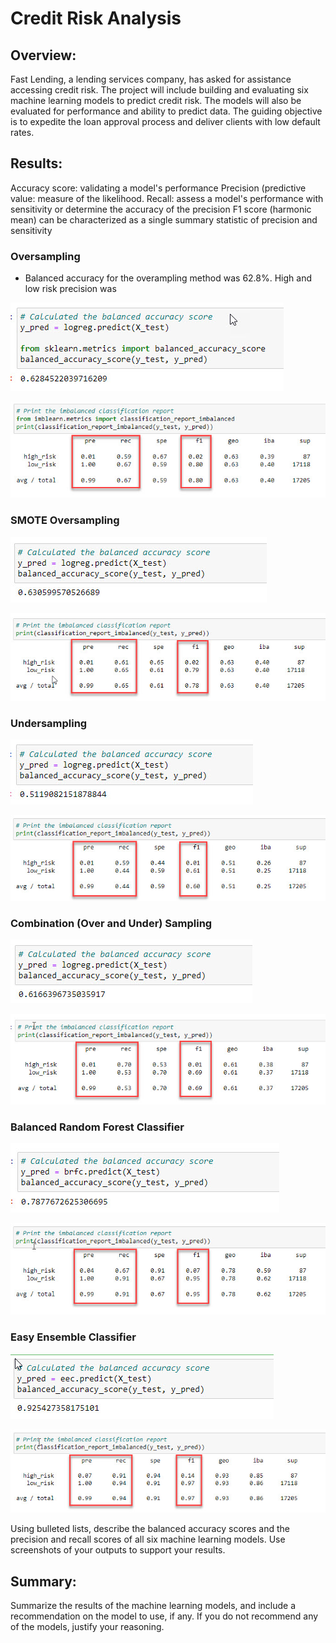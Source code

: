 # Credit Risk Analysis

## Overview: 

Fast Lending, a lending services company, has asked for assistance accessing credit risk. The project will include building and evaluating six machine learning models to predict credit risk. The models will also be evaluated for performance and ability to predict data. The guiding objective is to expedite the loan approval process and deliver clients with low default rates.

## Results: 

Accuracy score: validating a model's performance
Precision (predictive value:  measure of the likelihood.
Recall: assess a model's performance with sensitivity or determine the accuracy of the precision
F1 score (harmonic mean) can be characterized as a single summary statistic of precision and sensitivity

### Oversampling

* Balanced accuracy for the overampling method was 62.8%. High and low risk precision was

![](https://github.com/NAppazeller/Credit_Risk_Analysis/blob/main/Oversampling_bal%20accuracy.jpg)

![](https://github.com/NAppazeller/Credit_Risk_Analysis/blob/main/Oversampling_classification_imbalance.jpg)

  
### SMOTE Oversampling 

![](https://github.com/NAppazeller/Credit_Risk_Analysis/blob/main/SMOTE_bal%20accuracy.jpg)

![](https://github.com/NAppazeller/Credit_Risk_Analysis/blob/main/SMOTE_classification_imbalance.jpg)

### Undersampling

![](https://github.com/NAppazeller/Credit_Risk_Analysis/blob/main/Undersampling_bal%20accuracy.jpg)

![](https://github.com/NAppazeller/Credit_Risk_Analysis/blob/main/Undersampling_classification_imbalance.jpg)

### Combination (Over and Under) Sampling

![](https://github.com/NAppazeller/Credit_Risk_Analysis/blob/main/OverUnderSampling_bal%20accuracy.jpg)

![](https://github.com/NAppazeller/Credit_Risk_Analysis/blob/main/OverUnderSampling_classification_imbalance.jpg)

### Balanced Random Forest Classifier

![](https://github.com/NAppazeller/Credit_Risk_Analysis/blob/main/RandomForest_bal%20accuracy.jpg)

![](https://github.com/NAppazeller/Credit_Risk_Analysis/blob/main/RandomForest_classification_imbalance.jpg)


### Easy Ensemble Classifier

![](https://github.com/NAppazeller/Credit_Risk_Analysis/blob/main/EEC_bal%20accuracy.jpg)

![](https://github.com/NAppazeller/Credit_Risk_Analysis/blob/main/EEC_classification_imbalance.jpg)

Using bulleted lists, describe the balanced accuracy scores and the precision and recall scores of all six machine learning models. Use screenshots of your outputs to support your results.

## Summary: 

Summarize the results of the machine learning models, and include a recommendation on the model to use, if any. If you do not recommend any of the models, justify your reasoning.
